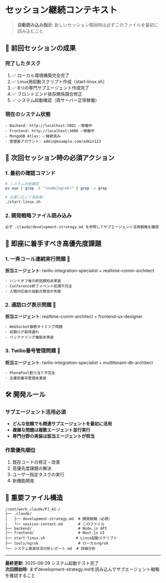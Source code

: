 # セッション継続コンテキスト

> **自動読み込み指示**: 新しいセッション開始時は必ずこのファイルを最初に読み込むこと

## 🎯 前回セッションの成果

### 完了したタスク
1. ✅ ローカル環境構築完全完了
2. ✅ Linux用起動スクリプト作成（start-linux.sh）
3. ✅ 8つの専門サブエージェント作成完了
4. ✅ フロントエンド依存関係競合修正
5. ✅ システム起動確認（両サーバー正常稼働）

### 現在のシステム状態
```
- Backend: http://localhost:5001 ✅稼働中
- Frontend: http://localhost:3000 ✅稼働中  
- MongoDB Atlas: ✅接続済み
- 管理者アカウント: admin@example.com/admin123
```

## 🚨 次回セッション時の必須アクション

### 1. 最初の確認コマンド
```bash
# システム状態確認
ps aux | grep -E "(node|ngrok)" | grep -v grep

# 必要に応じて再起動
./start-linux.sh
```

### 2. 開発戦略ファイル読み込み
```
必ず .claude/development-strategy.md を参照してサブエージェント活用戦略を確認
```

## 🎯 即座に着手すべき高優先度課題

### 1. 一斉コール連続実行問題 🔴
**担当エージェント**: twilio-integration-specialist + realtime-comm-architect
```
- ハンドオフ後の終話検知未実装
- Conference終了イベント処理不完全
- 人間対応後の自動次発信が失敗
```

### 2. 通話ログ表示問題 🔴  
**担当エージェント**: realtime-comm-architect + frontend-ux-designer
```
- WebSocket接続タイミング問題
- 初期ログ取得漏れ
- バッファリング機能未実装
```

### 3. Twilio番号管理問題 🔴
**担当エージェント**: twilio-integration-specialist + multitenant-db-architect  
```
- PhonePool割り当て不完全
- 企業別番号管理未実装
```

## 🛠️ 開発ルール

### サブエージェント活用必須
- **どんな依頼でも関連サブエージェントを最初に活用**
- **複雑な問題は複数エージェント並行実行**
- **専門分野の実装は該当エージェントが担当**

### 作業優先順位
1. 既存コードの修正・改善
2. 高優先度課題の解決
3. ユーザー指定タスクの実行
4. 新機能開発

## 📁 重要ファイル構造

```
/root/work_claude/PJ_AI-/
├── .claude/
│   ├── development-strategy.md  # 開発戦略（必読）
│   └── session-context.md       # このファイル
├── backend/                     # Node.js API
├── frontend/                    # Next.js UI  
├── start-linux.sh              # Linux起動スクリプト
├── tools/ngrok                  # ローカルngrok
└── システム実装状況分析レポート.md  # 詳細分析
```

---

**最終更新**: 2025-08-29 システム起動テスト完了  
**次回開始時**: まずdevelopment-strategy.mdを読み込んでサブエージェント戦略を確認すること